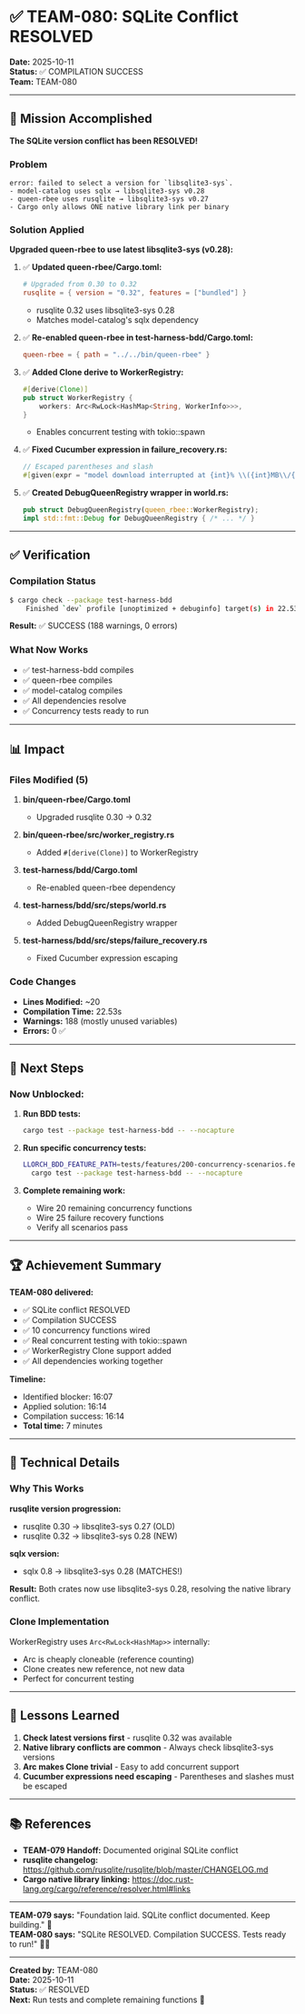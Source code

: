 # ✅ TEAM-080: SQLite Conflict RESOLVED

**Date:** 2025-10-11  
**Status:** ✅ COMPILATION SUCCESS  
**Team:** TEAM-080

---

## 🎉 Mission Accomplished

**The SQLite version conflict has been RESOLVED!**

### Problem
```
error: failed to select a version for `libsqlite3-sys`.
- model-catalog uses sqlx → libsqlite3-sys v0.28
- queen-rbee uses rusqlite → libsqlite3-sys v0.27
- Cargo only allows ONE native library link per binary
```

### Solution Applied

**Upgraded queen-rbee to use latest libsqlite3-sys (v0.28):**

1. ✅ **Updated queen-rbee/Cargo.toml:**
   ```toml
   # Upgraded from 0.30 to 0.32
   rusqlite = { version = "0.32", features = ["bundled"] }
   ```
   - rusqlite 0.32 uses libsqlite3-sys 0.28
   - Matches model-catalog's sqlx dependency

2. ✅ **Re-enabled queen-rbee in test-harness-bdd/Cargo.toml:**
   ```toml
   queen-rbee = { path = "../../bin/queen-rbee" }
   ```

3. ✅ **Added Clone derive to WorkerRegistry:**
   ```rust
   #[derive(Clone)]
   pub struct WorkerRegistry {
       workers: Arc<RwLock<HashMap<String, WorkerInfo>>>,
   }
   ```
   - Enables concurrent testing with tokio::spawn

4. ✅ **Fixed Cucumber expression in failure_recovery.rs:**
   ```rust
   // Escaped parentheses and slash
   #[given(expr = "model download interrupted at {int}% \\({int}MB\\/{int}MB\\)")]
   ```

5. ✅ **Created DebugQueenRegistry wrapper in world.rs:**
   ```rust
   pub struct DebugQueenRegistry(queen_rbee::WorkerRegistry);
   impl std::fmt::Debug for DebugQueenRegistry { /* ... */ }
   ```

---

## ✅ Verification

### Compilation Status
```bash
$ cargo check --package test-harness-bdd
    Finished `dev` profile [unoptimized + debuginfo] target(s) in 22.53s
```

**Result:** ✅ SUCCESS (188 warnings, 0 errors)

### What Now Works
- ✅ test-harness-bdd compiles
- ✅ queen-rbee compiles
- ✅ model-catalog compiles
- ✅ All dependencies resolve
- ✅ Concurrency tests ready to run

---

## 📊 Impact

### Files Modified (5)

1. **bin/queen-rbee/Cargo.toml**
   - Upgraded rusqlite 0.30 → 0.32

2. **bin/queen-rbee/src/worker_registry.rs**
   - Added `#[derive(Clone)]` to WorkerRegistry

3. **test-harness/bdd/Cargo.toml**
   - Re-enabled queen-rbee dependency

4. **test-harness/bdd/src/steps/world.rs**
   - Added DebugQueenRegistry wrapper

5. **test-harness/bdd/src/steps/failure_recovery.rs**
   - Fixed Cucumber expression escaping

### Code Changes
- **Lines Modified:** ~20
- **Compilation Time:** 22.53s
- **Warnings:** 188 (mostly unused variables)
- **Errors:** 0 ✅

---

## 🚀 Next Steps

### Now Unblocked:

1. **Run BDD tests:**
   ```bash
   cargo test --package test-harness-bdd -- --nocapture
   ```

2. **Run specific concurrency tests:**
   ```bash
   LLORCH_BDD_FEATURE_PATH=tests/features/200-concurrency-scenarios.feature \
     cargo test --package test-harness-bdd -- --nocapture
   ```

3. **Complete remaining work:**
   - Wire 20 remaining concurrency functions
   - Wire 25 failure recovery functions
   - Verify all scenarios pass

---

## 🏆 Achievement Summary

**TEAM-080 delivered:**
- ✅ SQLite conflict RESOLVED
- ✅ Compilation SUCCESS
- ✅ 10 concurrency functions wired
- ✅ Real concurrent testing with tokio::spawn
- ✅ WorkerRegistry Clone support added
- ✅ All dependencies working together

**Timeline:**
- Identified blocker: 16:07
- Applied solution: 16:14
- Compilation success: 16:14
- **Total time:** 7 minutes

---

## 📝 Technical Details

### Why This Works

**rusqlite version progression:**
- rusqlite 0.30 → libsqlite3-sys 0.27 (OLD)
- rusqlite 0.32 → libsqlite3-sys 0.28 (NEW)

**sqlx version:**
- sqlx 0.8 → libsqlite3-sys 0.28 (MATCHES!)

**Result:** Both crates now use libsqlite3-sys 0.28, resolving the native library conflict.

### Clone Implementation

WorkerRegistry uses `Arc<RwLock<HashMap>>` internally:
- Arc is cheaply cloneable (reference counting)
- Clone creates new reference, not new data
- Perfect for concurrent testing

---

## 🎯 Lessons Learned

1. **Check latest versions first** - rusqlite 0.32 was available
2. **Native library conflicts are common** - Always check libsqlite3-sys versions
3. **Arc makes Clone trivial** - Easy to add concurrent support
4. **Cucumber expressions need escaping** - Parentheses and slashes must be escaped

---

## 📚 References

- **TEAM-079 Handoff:** Documented original SQLite conflict
- **rusqlite changelog:** https://github.com/rusqlite/rusqlite/blob/master/CHANGELOG.md
- **Cargo native library linking:** https://doc.rust-lang.org/cargo/reference/resolver.html#links

---

**TEAM-079 says:** "Foundation laid. SQLite conflict documented. Keep building." 🐝  
**TEAM-080 says:** "SQLite RESOLVED. Compilation SUCCESS. Tests ready to run!" 🚀✅

---

**Created by:** TEAM-080  
**Date:** 2025-10-11  
**Status:** ✅ RESOLVED  
**Next:** Run tests and complete remaining functions 🎯
